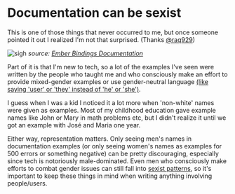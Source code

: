 # Documentation can be sexist

This is one of those things that never occurred to me, but once someone pointed
it out I realized I'm not that surprised. (Thanks [@raq929](https://github.com/raq929))

![sigh](https://s3.amazonaws.com/laurpaik/EmberExample.png)
*source: [Ember Bindings Documentation](https://guides.emberjs.com/v2.11.0/object-model/bindings/)*

Part of it is that I'm new to tech, so a lot of the examples I've seen were
written by the people who taught me and who consciously make an effort to
provide mixed-gender examples or use gender-neutral language [(like saying
'user' or 'they' instead of 'he' or
'she')](https://alexgaynor.net/2013/nov/30/gender-neutral-language-faq/).

I guess when I was a kid I noticed it a lot more when 'non-white' names were
given as examples. Most of my childhood education gave example names like John
or Mary in math problems etc, but I didn't realize it until we got an example
with José and Maria one year.

Either way, representation matters. Only seeing men's names in
documentation examples (or only seeing women's names as examples for 500 errors
or something negative) can be pretty discouraging, especially since tech is
notoriously male-dominated. Even men who consciously make efforts to combat
gender issues can still fall into [sexist patterns](https://notapattern.net/2014/10/14/ways-men-in-tech-are-unintentionally-sexist/), so it's important to keep these things in mind when writing anything
involving people/users.
